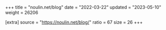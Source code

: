 +++
title = "noulin.net/blog"
date = "2022-03-22"
updated = "2023-05-10"
weight = 26206

[extra]
source = "https://noulin.net/blog/"
ratio = 67
size = 26
+++
